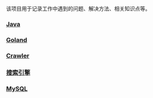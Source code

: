 该项目用于记录工作中遇到的问题、解决方法、相关知识点等。

### [Java](https://github.com/taydy/knowledge/tree/master/java) 

### [Goland](https://github.com/taydy/knowledge/tree/master/goland)

### [Crawler](https://github.com/taydy/knowledge/tree/master/crawler)

### [搜索引擎](https://github.com/taydy/knowledge/tree/master/%E6%90%9C%E7%B4%A2%E5%BC%95%E6%93%8E)

### [MySQL](https://github.com/taydy/knowledge/blob/master/mysql/MySQL语句执行流程.md)

